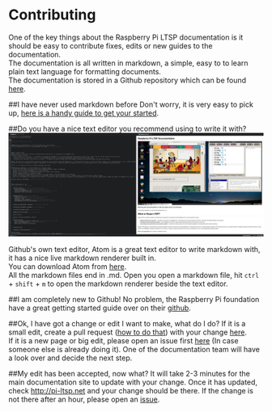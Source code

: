 Contributing
=====

One of the key things about the Raspberry Pi LTSP documentation is it should be easy to contribute fixes, edits or new guides to the documentation.   
The documentation is all written in markdown, a simple, easy to to learn plain text language for formatting documents.   
The documentation is stored in a Github repository which can be found [here](https://github.com/RaspberryPi-LTSP/RaspberryPi-LTSP-Documentation). 
   
##I have never used markdown before
Don't worry, it is very easy to pick up, [here is a handy guide to get your started](https://github.com/adam-p/markdown-here/wiki/Markdown-Cheatsheet).
   
##Do you have a nice text editor you recommend using to write it with?
![](images/atom-1.jpeg)

   
Github's own text editor, Atom is a great text editor to write markdown with, it has a nice live markdown renderer built in.   
You can download Atom from [here](https://atom.io/).   
All the markdown files end in .md.
Open you open a markdown file, hit ```ctrl``` + ```shift``` + ```m``` to open the markdown renderer beside the text editor.   
   
##I am completely new to Github!
No problem, the Raspberry Pi foundation have a great getting started guide over on their [github](https://github.com/raspberrypilearning/creating-resources/blob/master/github.md).

##Ok, I have got a change or edit I want to make, what do I do?
If it is a small edit, create a pull request ([how to do that](https://github.com/raspberrypilearning/creating-resources/blob/master/github.md)) with your change [here](https://github.com/RaspberryPi-LTSP/RaspberryPi-LTSP-Documentation/pulls).   
 If it is a new page or big edit, please open an issue first [here](https://github.com/RaspberryPi-LTSP/RaspberryPi-LTSP-Documentation/issues) (In case someone else is already doing it). 
 One of the documentation team will have a look over and decide the next step.   
 
##My edit has been accepted, now what?
It will take 2-3 minutes for the main documentation site to update with your change. Once it has updated, check http://pi-ltsp.net and your change should be there. If the change is not there after an hour, please open an [issue](https://github.com/RaspberryPi-LTSP/RaspberryPi-LTSP-Documentation/issues).